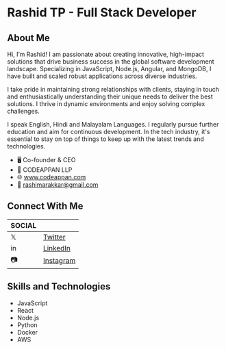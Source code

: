 

# Rashid TP - Full Stack Developer


## About Me
Hi, I’m Rashid! I am passionate about creating innovative, high-impact solutions that drive business success in the global software development landscape. Specializing in JavaScript, Node.js, Angular, and MongoDB, I have built and scaled robust applications across diverse industries.

I take pride in maintaining strong relationships with clients, staying in touch and enthusiastically understanding their unique needs to deliver the best solutions. I thrive in dynamic environments and enjoy solving complex challenges.

I speak English, Hindi  and  Malayalam Languages. I regularly pursue further education and aim for continuous development. In the tech industry, it's essential to stay on top of things to keep up with the latest trends and technologies.


- 🖥️ Co-founder & CEO
- 🏢 CODEAPPAN LLP
- 🌐 www.codeappan.com
- 📧 rashimarakkar@gmail.com

## Connect With Me

| SOCIAL |                                                             |
|--------|-------------------------------------------------------------|
| 𝕏      | [Twitter](https://x.com/Rashimarakkar)                      |
| in     | [LinkedIn](https://www.linkedin.com/in/rashid-tp-83935282/) |
| 📷     | [Instagram](https://www.instagram.com/rashimarakkar/)       |


## Skills and Technologies
- JavaScript
- React
- Node.js
- Python
- Docker
- AWS
